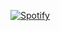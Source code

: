 [![Spotify](https://novatorem.praxand.vercel.app//api/spotify)](https://open.spotify.com/user/lm551ewnkq6e170e1iny0imee)
